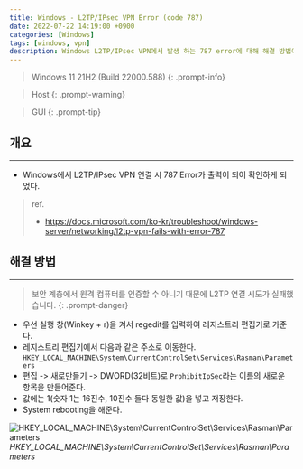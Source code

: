 ```yaml
---
title: Windows - L2TP/IPsec VPN Error (code 787)
date: 2022-07-22 14:19:00 +0900
categories: [Windows]
tags: [windows, vpn]
description: Windows L2TP/IPsec VPN에서 발생 하는 787 error에 대해 해결 방법이다.
---
```


>Windows 11 21H2 (Build 22000.588)
{: .prompt-info}

>Host
{: .prompt-warning}

>GUI
{: .prompt-tip}

## 개요
---

* Windows에서 L2TP/IPsec VPN 연결 시 787 Error가 출력이 되어 확인하게 되었다.

> ref.
> - <https://docs.microsoft.com/ko-kr/troubleshoot/windows-server/networking/l2tp-vpn-fails-with-error-787>

## 해결 방법
---

>보안 계층에서 원격 컴퓨터를 인증할 수 아니기 때문에 L2TP 연결 시도가 실패했습니다.
{: .prompt-danger}

- 우선 실행 창(Winkey + r)을 켜서 regedit를 입력하여 레지스트리 편집기로 가준다.
- 레지스트리 편집기에서 다음과 같은 주소로 이동한다.
  `HKEY_LOCAL_MACHINE\System\CurrentControlSet\Services\Rasman\Parameters`
- 편집 -> 새로만들기 -> DWORD(32비트)로 `ProhibitIpSec`라는 이름의 새로운 항목을 만들어준다.
- 값에는 1(숫자 1는 16진수, 10진수 둘다 동일한 값)을 넣고 저장한다.
- System rebooting을 해준다.

 ![HKEY_LOCAL_MACHINE\System\CurrentControlSet\Services\Rasman\Parameters](/assets/img/post/windows/2022-07-22-windows-l2tp_ipsec_vpn_error_787/1.png)
 _HKEY_LOCAL_MACHINE\System\CurrentControlSet\Services\Rasman\Parameters_